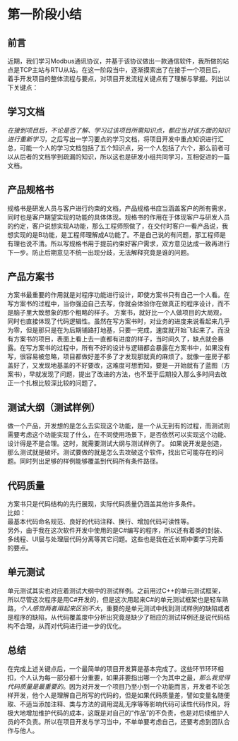 # 第一阶段小结
## 前言  
近期，我们学习Modbus通讯协议，并基于该协议做出一款通信软件，我所做的站点是TCP主站与RTU从站。在这一阶段当中，逐渐摸索出了在接手一个项目后，着手开发项目的整体流程与要点，对项目开发流程关键点有了理解与掌握。列出以下关键点：  

## 学习文档  
*在接到项目后，不论是否了解、学习过该项目所需知识点，都应当对该方面的知识进行重新学习*，之后写出一学习要点的学习文档，将项目开发中重点知识进行汇总，可能一个人的学习文档包括了五个知识点，另一个人包括了六个，那么前者可以从后者的文档学到疏漏的知识，所以这也是研发小组共同学习，互相促进的一篇文档。  

## 产品规格书
规格书是研发人员与客户进行约束的文档，产品规格书应当涵盖客户的所有需求，同时也是客户期望实现的功能的具体体现。规格书的作用在于体现客户与研发人员的约定，客户说想实现A功能，那么工程师照做了，在交付时客户一看产品说，我想实现的是B功能，是工程师理解成A功能了。不是自己说的有问题，那工程师是有理也说不清。所以写规格书用于提前约束好客户需求，双方意见达成一致再进行下一步。防止后期意见不统一出现分歧，无法解释究竟是谁的问题。

## 产品方案书  
方案书最重要的作用就是对程序功能进行设计，即使方案书只有自己一个人看。在写方案书的过程中，当你强迫自己去写，你就会体验你在做真正的程序设计，而不是脑子里大致想象的那个粗略的样子。
方案书，就好比一个人做项目的大局观，同时也直接体现了代码逻辑性。虽然在写方案书时，对业务的进度来说看起来几乎为零，但是那只是在为后期铺路打地基，只要一完成，速度就开始飞起来了。而没有方案书的项目，表面上看上去一直都有进度的样子，当时间久了，缺点就会暴露。在写方案书的过程中，所有不好的设计与逻辑都会暴露在方案书中，如果没有写，很容易被忽略，项目都做好差不多了才发现那就真的麻烦了。就像一座房子都盖好了，又发现地基盖的不好要改，这难度可想而知，要是一开始就有了蓝图（方案书），早就发现了问题，提出了改进的方法，也不至于后期投入那么多时间去改正一个扎根比较深比较的问题了。 

## 测试大纲（测试样例）
做一个产品，开发想的是怎么去实现这个功能，是一个从无到有的过程，而测试则需要考虑这个功能实现了什么，在不同使用场景下，是否依然可以实现这个功能、设计得是不是合理。这时，就需要测试大纲与测试样例了。
如果说开发是创造，那么测试就是破坏。测试要做的就是怎么去攻破这个软件，找出它可能存在的问题。同时列出足够的样例能够覆盖到代码所有条件路径。  

## 代码质量  
方案书只是代码结构的先行展现，实际代码质量仍涵盖其他许多条件。  
比如：  
最基本代码命名规范、良好的代码注释、换行、增加代码可读性等。  
另外，由于我在这次软件开发中使用的是C#编写的程序，所以还有着类的封装、多线程、UI层与处理层代码分离等其它问题。这些也是我在近长期中要学习完善的要点。

## 单元测试  
单元测试其实也对应着测试大纲中的测试样例。之前用过C++的单元测试框架，所以尽管这次程序是用C#开发的，但是这次用起来C#的单元测试框架也是轻车熟路，*个人感觉两者用起来区别不大*，重要的是单元测试中找到测试样例的缺陷或者是程序的缺陷，从代码覆盖度中分析出究竟是缺少了相应的测试样例还是说代码结构不合理，从而对代码进行进一步的优化。

## 总结  
在完成上述关键点后，一个最简单的项目开发算是基本完成了。这些环节环环相扣，个人认为每一部分都十分重要，如果非要指出哪一个为其中之最，*那么我觉得代码质量是最重要的*。因为对开发一个项目乃至小到一个功能而言，开发者不论怎样开发，他个人是理解自己所写的代码的，但是如果代码质量差，譬如变量名随便取、不适当添加注释、类与方法的调用混乱无序等等影响代码可读性代码作风，将极大地增加维护代码的成本，这既是对自己的“作品”的不负责，也是对后续维护人员的不负责。所以在项目开发与学习当中，不单单要考虑自己，还要考虑到团队合作与他人。